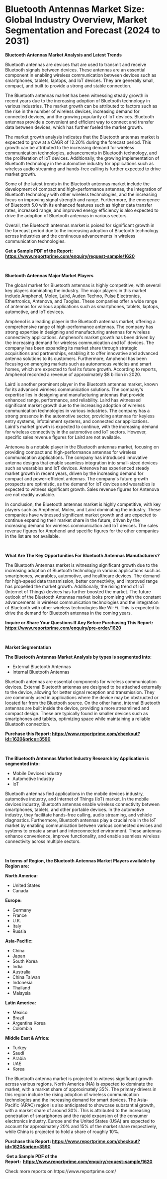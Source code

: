 <p><h1>Bluetooth Antennas Market Size: Global Industry Overview, Market Segmentation and Forecast (2024 to 2031)</h1></p><p><strong>Bluetooth Antennas Market Analysis and Latest Trends</strong></p>
<p><p>Bluetooth antennas are devices that are used to transmit and receive Bluetooth signals between devices. These antennas are an essential component in enabling wireless communication between devices such as smartphones, tablets, laptops, and IoT devices. They are generally small, compact, and built to provide a strong and stable connection.</p><p>The Bluetooth antennas market has been witnessing steady growth in recent years due to the increasing adoption of Bluetooth technology in various industries. The market growth can be attributed to factors such as the rise in the number of wireless devices, increasing demand for connected devices, and the growing popularity of IoT devices. Bluetooth antennas provide a convenient and efficient way to connect and transfer data between devices, which has further fueled the market growth.</p><p>The market growth analysis indicates that the Bluetooth antennas market is expected to grow at a CAGR of 12.20% during the forecast period. This growth can be attributed to the increasing demand for wireless communication technologies, advancements in Bluetooth technology, and the proliferation of IoT devices. Additionally, the growing implementation of Bluetooth technology in the automotive industry for applications such as wireless audio streaming and hands-free calling is further expected to drive market growth.</p><p>Some of the latest trends in the Bluetooth antennas market include the development of compact and high-performance antennas, the integration of Bluetooth technology with other wireless technologies, and the increasing focus on improving signal strength and range. Furthermore, the emergence of Bluetooth 5.0 with its enhanced features such as higher data transfer rates, increased range, and improved energy efficiency is also expected to drive the adoption of Bluetooth antennas in various sectors.</p><p>Overall, the Bluetooth antennas market is poised for significant growth in the forecast period due to the increasing adoption of Bluetooth technology across industries and the continuous advancements in wireless communication technologies.</p></p>
<p><strong>Get a Sample PDF of the Report:&nbsp; <a href="https://www.reportprime.com/enquiry/request-sample/1620">https://www.reportprime.com/enquiry/request-sample/1620</a></strong></p>
<p>&nbsp;</p>
<p><strong>Bluetooth Antennas Major Market Players</strong></p>
<p><p>The global market for Bluetooth antennas is highly competitive, with several key players dominating the industry. The major players in this market include Amphenol, Molex, Laird, Auden Techno, Pulse Electronics, Ethertronics, Antenova, and Taoglas. These companies offer a wide range of antennas for various applications such as smartphones, tablets, laptops, automotive, and IoT devices.</p><p>Amphenol is a leading player in the Bluetooth antennas market, offering a comprehensive range of high-performance antennas. The company has strong expertise in designing and manufacturing antennas for wireless connectivity applications. Amphenol's market growth has been driven by the increasing demand for wireless communication and IoT devices. The company has been expanding its market share through strategic acquisitions and partnerships, enabling it to offer innovative and advanced antenna solutions to its customers. Furthermore, Amphenol has been focusing on emerging markets such as autonomous vehicles and smart homes, which are expected to fuel its future growth. According to reports, Amphenol recorded a revenue of approximately $8 billion in 2020.</p><p>Laird is another prominent player in the Bluetooth antennas market, known for its advanced wireless communication solutions. The company's expertise lies in designing and manufacturing antennas that provide enhanced range, performance, and reliability. Laird has witnessed significant market growth due to the increasing adoption of wireless communication technologies in various industries. The company has a strong presence in the automotive sector, providing antennas for keyless entry systems, infotainment systems, and connected car applications. Laird's market growth is expected to continue, with the increasing demand for wireless connectivity in the automotive and IoT sectors. However, specific sales revenue figures for Laird are not available.</p><p>Antenova is a notable player in the Bluetooth antennas market, focusing on providing compact and high-performance antennas for wireless communication applications. The company has introduced innovative antenna designs that enable seamless integration into small-sized devices such as wearables and IoT devices. Antenova has experienced steady market growth in recent years, driven by the increasing demand for compact and power-efficient antennas. The company's future growth prospects are optimistic, as the demand for IoT devices and wearables is expected to witness significant growth. Sales revenue figures for Antenova are not readily available.</p><p>In conclusion, the Bluetooth antennas market is highly competitive, with key players such as Amphenol, Molex, and Laird dominating the industry. These companies have witnessed significant market growth and are expected to continue expanding their market share in the future, driven by the increasing demand for wireless communication and IoT devices. The sales revenue figures for Amphenol and specific figures for the other companies in the list are not available.</p></p>
<p>&nbsp;</p>
<p><strong>What Are The Key Opportunities For Bluetooth Antennas Manufacturers?</strong></p>
<p><p>The Bluetooth Antennas market is witnessing significant growth due to the increasing adoption of Bluetooth technology in various applications such as smartphones, wearables, automotive, and healthcare devices. The demand for high-speed data transmission, better connectivity, and improved range has propelled the market growth. Additionally, the rising trend of IoT (Internet of Things) devices has further boosted the market. The future outlook of the Bluetooth Antennas market looks promising with the constant advancements in wireless communication technologies and the integration of Bluetooth with other wireless technologies like Wi-Fi. This is expected to drive the demand for Bluetooth antennas in the coming years.</p></p>
<p><strong>Inquire or Share Your Questions If Any Before Purchasing This Report: <a href="https://www.reportprime.com/enquiry/pre-order/1620">https://www.reportprime.com/enquiry/pre-order/1620</a></strong></p>
<p>&nbsp;</p>
<p><strong>Market Segmentation</strong></p>
<p><strong>The Bluetooth Antennas Market Analysis by types is segmented into:</strong></p>
<p><ul><li>External Bluetooth Antennas</li><li>Internal Bluetooth Antennas</li></ul></p>
<p><p>Bluetooth antennas are essential components for wireless communication devices. External Bluetooth antennas are designed to be attached externally to the device, allowing for better signal reception and transmission. They are commonly used in applications where the device may be obstructed or located far from the Bluetooth source. On the other hand, internal Bluetooth antennas are built inside the device, providing a more streamlined and compact design. These are typically found in smaller devices such as smartphones and tablets, optimizing space while maintaining a reliable Bluetooth connection.</p></p>
<p><strong>Purchase this Report:&nbsp;<a href="https://www.reportprime.com/checkout?id=1620&price=3590">https://www.reportprime.com/checkout?id=1620&price=3590</a></strong></p>
<p>&nbsp;</p>
<p><strong>The Bluetooth Antennas Market Industry Research by Application is segmented into:</strong></p>
<p><ul><li>Mobile Devices Industry</li><li>Automotive Industry</li><li>IoT</li></ul></p>
<p><p>Bluetooth antennas find applications in the mobile devices industry, automotive industry, and Internet of Things (IoT) market. In the mobile devices industry, Bluetooth antennas enable wireless connectivity between smartphones, tablets, and other portable devices. In the automotive industry, they facilitate hands-free calling, audio streaming, and vehicle diagnostics. Furthermore, Bluetooth antennas play a crucial role in the IoT market by enabling communication between various connected devices and systems to create a smart and interconnected environment. These antennas enhance convenience, improve functionality, and enable seamless wireless connectivity across multiple sectors.</p></p>
<p>&nbsp;</p>
<p><strong>In terms of Region, the Bluetooth Antennas Market Players available by Region are:</strong></p>
<p>
    <p> <strong> North America: </strong>
        <ul>
            <li>United States</li>
            <li>Canada</li>
        </ul>
        </p> 
    <p> <strong> Europe: </strong>
        <ul>
            <li>Germany</li>
            <li>France</li>
            <li>U.K.</li>
            <li>Italy</li>
            <li>Russia</li>
        </ul>
        </p> 
    <p> <strong> Asia-Pacific: </strong>
        <ul>
            <li>China</li>
            <li>Japan</li>
            <li>South Korea</li>
            <li>India</li>
            <li>Australia</li>
            <li>China Taiwan</li>
            <li>Indonesia</li>
            <li>Thailand</li>
            <li>Malaysia</li>
        </ul>
        </p> 
    <p> <strong> Latin America: </strong>
        <ul>
            <li>Mexico</li>
            <li>Brazil</li>
            <li>Argentina Korea</li>
            <li>Colombia</li>
        </ul>
        </p> 
    <p> <strong> Middle East & Africa: </strong>
        <ul>
            <li>Turkey</li>
            <li>Saudi</li>
            <li>Arabia</li>
            <li>UAE</li>
            <li>Korea</li>
        </ul>
    </p>
    </p>
<p><p>The Bluetooth antenna market is projected to witness significant growth across various regions. North America (NA) is expected to dominate the market, with a market share of approximately 35%. The primary drivers in this region include the rising adoption of wireless communication technologies and the increasing demand for smart devices. The Asia-Pacific (APAC) region is also anticipated to showcase substantial growth, with a market share of around 30%. This is attributed to the increasing penetration of smartphones and the rapid expansion of the consumer electronics industry. Europe and the United States (USA) are expected to account for approximately 20% and 15% of the market share respectively, while China is projected to hold a share of roughly 10%.</p></p>
<p><strong>Purchase this Report: <a href="https://www.reportprime.com/checkout?id=1620&price=3590">https://www.reportprime.com/checkout?id=1620&price=3590</a></strong></p>
<p>&nbsp;<strong>Get a Sample PDF of the Report:&nbsp;&nbsp;<a href="https://www.reportprime.com/enquiry/request-sample/1620">https://www.reportprime.com/enquiry/request-sample/1620</a></strong></p>
<p><strong></strong></p>
<p>Check more reports on https://www.reportprime.com/</p>